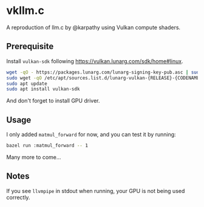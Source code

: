 # vkllm.c

A reproduction of llm.c by @karpathy using Vulkan compute shaders.

## Prerequisite

Install `vulkan-sdk` following https://vulkan.lunarg.com/sdk/home#linux.

```bash
wget -qO - https://packages.lunarg.com/lunarg-signing-key-pub.asc | sudo apt-key add -
sudo wget -qO /etc/apt/sources.list.d/lunarg-vulkan-{RELEASE}-{CODENAME}.list https://packages.lunarg.com/vulkan/{RELEASE}/lunarg-vulkan-{RELEASE}-{CODENAME}.list
sudo apt update
sudo apt install vulkan-sdk
```

And don't forget to install GPU driver.

## Usage

I only added `matmul_forward` for now, and you can test it by running:

```bash
bazel run :matmul_forward -- 1
```

Many more to come...

## Notes

If you see `llvmpipe` in stdout when running, your GPU is not being used correctly.

